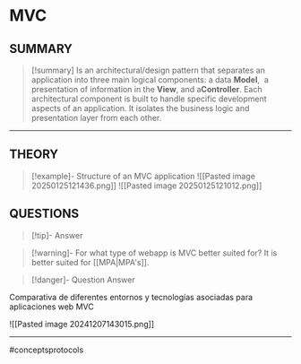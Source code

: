 # MVC
## SUMMARY
> [!summary]
> Is an architectural/design pattern that separates an application into three main logical components: a data **Model**,  a presentation of information in the **View**, and a**Controller**. Each architectural component is built to handle specific development aspects of an application. It isolates the business logic and presentation layer from each other.
- - - 
## THEORY

>[!example]- Structure of an MVC application 
>![[Pasted image 20250125121436.png]]
>![[Pasted image 20250125121012.png]]
## QUESTIONS
> [!tip]- 
> Answer

> [!warning]- For what type of webapp is MVC better suited for?
> It is better suited for [[MPA|MPA's]].

> [!danger]- Question
> Answer



Comparativa de diferentes entornos y tecnologías asociadas para aplicaciones web MVC

![[Pasted image 20241207143015.png]]
- - - 
#conceptsprotocols 